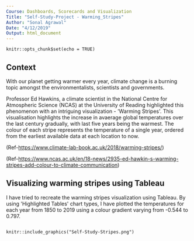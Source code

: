 ```yaml
---
Course: Dashboards, Scorecards and Visualization
Title: "Self-Study-Project - Warming_Stripes"
Author: "Sonal Agrawal"
Date: "4/12/2019"
Output: html_document
---
```


```{r setup, include=FALSE}
knitr::opts_chunk$set(echo = TRUE)
```

## Context

With our planet getting warmer every year, climate change is a burning topic amongst the environmentalists, scientists and governments.

Professor Ed Hawkins, a climate scientist in the National Centre for Atmospheric Science (NCAS) at the University of Reading highlighted this phenomenon with an intriguing visualization - 'Warming Stripes'. This visualisation highlights the increase in avaerage global temperatures over the last century gradually, with last five years being the warmest. The colour of each stripe represents the temperature of a single year, ordered from the earliest available data at each location to now.

(Ref-https://www.climate-lab-book.ac.uk/2018/warming-stripes/)

(Ref-https://www.ncas.ac.uk/en/18-news/2935-ed-hawkin-s-warming-stripes-add-colour-to-climate-communication)

## Visualizing warming stripes using Tableau

I have tried to recreate the warming stripes visualization using Tableau. By using 'Highlighted Tables' chart types, I have plotted the temperatures for each year from 1850 to 2019 using a colour gradient varying from -0.544 to 0.797.

```{r pressure, echo=FALSE, fig.cap="Warming_Stripes_Tableau", out.width = '100%'}

knitr::include_graphics("Self-Study-Stripes.png")

```

